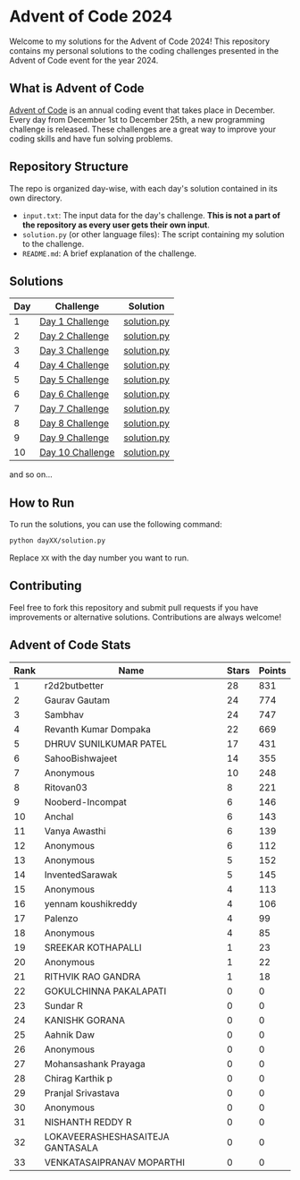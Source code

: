# Advent of Code 2024

Welcome to my solutions for the Advent of Code 2024! This repository contains my personal solutions to the coding challenges presented in the Advent of Code event for the year 2024.

## What is Advent of Code

[Advent of Code](https://adventofcode.com/) is an annual coding event that takes place in December. Every day from December 1st to December 25th, a new programming challenge is released. These challenges are a great way to improve your coding skills and have fun solving problems.

## Repository Structure

The repo is organized day-wise, with each day's solution contained in its own directory.

- `input.txt`: The input data for the day's challenge. **This is not a part of the repository as every user gets their own input**.
- `solution.py` (or other language files): The script containing my solution to the challenge.
- `README.md`: A brief explanation of the challenge.
## Solutions

| Day | Challenge | Solution |
| --- | --------- | -------- |
| 1   | [Day 1 Challenge](https://adventofcode.com/2024/day/1) | [solution.py](./day01/day1.py) |
| 2   | [Day 2 Challenge](https://adventofcode.com/2024/day/2) | [solution.py](./day02/day2.py) |
| 3   | [Day 3 Challenge](https://adventofcode.com/2024/day/3) | [solution.py](./day03/day3.py) |
| 4   | [Day 4 Challenge](https://adventofcode.com/2024/day/4) | [solution.py](./day04/day4.py) |
| 5   | [Day 5 Challenge](https://adventofcode.com/2024/day/5) | [solution.py](./day05/day5.py) |
| 6   | [Day 6 Challenge](https://adventofcode.com/2024/day/6) | [solution.py](./day06/day6.py) |
| 7   | [Day 7 Challenge](https://adventofcode.com/2024/day/7) | [solution.py](./day07/day7.py) |
| 8   | [Day 8 Challenge](https://adventofcode.com/2024/day/8) | [solution.py](./day08/day8.py) |
| 9   | [Day 9 Challenge](https://adventofcode.com/2024/day/9) | [solution.py](./day09/day9.py) |
| 10   | [Day 10 Challenge](https://adventofcode.com/2024/day/10) | [solution.py](./day10/day10.py) |

and so on...

## How to Run

To run the solutions, you can use the following command:

```bash
python dayXX/solution.py
```

Replace `XX` with the day number you want to run.

## Contributing
Feel free to fork this repository and submit pull requests if you have improvements or alternative solutions. Contributions are always welcome!


<!-- AOC-STATS-START -->
## Advent of Code Stats

| Rank | Name | Stars | Points |
|------|------|-------|--------|
| 1 | r2d2butbetter | 28 | 831 |
| 2 | Gaurav Gautam | 24 | 774 |
| 3 | Sambhav | 24 | 747 |
| 4 | Revanth Kumar Dompaka | 22 | 669 |
| 5 | DHRUV SUNILKUMAR PATEL | 17 | 431 |
| 6 | SahooBishwajeet | 14 | 355 |
| 7 | Anonymous | 10 | 248 |
| 8 | Ritovan03 | 8 | 221 |
| 9 | Nooberd-Incompat | 6 | 146 |
| 10 | Anchal | 6 | 143 |
| 11 | Vanya Awasthi  | 6 | 139 |
| 12 | Anonymous | 6 | 112 |
| 13 | Anonymous | 5 | 152 |
| 14 | InventedSarawak | 5 | 145 |
| 15 | Anonymous | 4 | 113 |
| 16 | yennam koushikreddy | 4 | 106 |
| 17 | Palenzo | 4 | 99 |
| 18 | Anonymous | 4 | 85 |
| 19 | SREEKAR KOTHAPALLI | 1 | 23 |
| 20 | Anonymous | 1 | 22 |
| 21 | RITHVIK RAO GANDRA | 1 | 18 |
| 22 | GOKULCHINNA PAKALAPATI | 0 | 0 |
| 23 | Sundar R | 0 | 0 |
| 24 | KANISHK GORANA | 0 | 0 |
| 25 | Aahnik Daw | 0 | 0 |
| 26 | Anonymous | 0 | 0 |
| 27 | Mohansashank Prayaga | 0 | 0 |
| 28 | Chirag Karthik p | 0 | 0 |
| 29 | Pranjal Srivastava | 0 | 0 |
| 30 | Anonymous | 0 | 0 |
| 31 | NISHANTH REDDY R | 0 | 0 |
| 32 | LOKAVEERASHESHASAITEJA GANTASALA | 0 | 0 |
| 33 | VENKATASAIPRANAV MOPARTHI | 0 | 0 |
<!-- AOC-STATS-END -->

